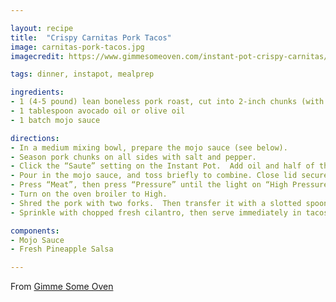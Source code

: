 ```yaml
---

layout: recipe
title:  "Crispy Carnitas Pork Tacos"
image: carnitas-pork-tacos.jpg
imagecredit: https://www.gimmesomeoven.com/instant-pot-crispy-carnitas/

tags: dinner, instapot, mealprep

ingredients:
- 1 (4-5 pound) lean boneless pork roast, cut into 2-inch chunks (with excess fat trimmed off) fine sea salt and freshly-cracked black pepper
- 1 tablespoon avocado oil or olive oil
- 1 batch mojo sauce

directions:
- In a medium mixing bowl, prepare the mojo sauce (see below).
- Season pork chunks on all sides with salt and pepper.
- Click the “Saute” setting on the Instant Pot.  Add oil and half of the pork, and sear — turning every 45-60 seconds or so — until the pork is browned on all sides.  Transfer pork to a separate clean plate, and repeat with the other half of the pork, searing until browned on all sides.  Press “Cancel” to turn off the heat.
- Pour in the mojo sauce, and toss briefly to combine. Close lid securely and set vent to “Sealing”.
- Press “Meat”, then press “Pressure” until the light on “High Pressure” lights up, then adjust the up/down arrows until time reads 30 minutes.  Cook.  Then let the pressure release naturally, about 15 minutes.  Carefully turn the vent to “Venting”, just to release any extra pressure that might still be in there.  Then remove the lid.
- Turn on the oven broiler to High.
- Shred the pork with two forks.  Then transfer it with a slotted spoon to a large baking sheet.  Spoon about a third of the leftover juices evenly on top of the pork.  Then broil for 4-5 minutes, or until the edges of the pork begin browning and crisping up. Remove the sheet from the oven, then ladle a remaining third of the juices from the Instant Pot evenly over the pork, and then give it a good toss with some tongs.  Broil for an additional 5 minutes to get the meat even more crispy. Then remove and ladle the final third of the juices over the pork, and toss to combine.
- Sprinkle with chopped fresh cilantro, then serve immediately in tacos, burritos, salads, or whatever sounds good to you! Or, refrigerate pork in a sealed container for up to 3 days, or freeze for up to 3 months.

components:
- Mojo Sauce
- Fresh Pineapple Salsa

---
```


From [Gimme Some Oven](https://www.gimmesomeoven.com/instant-pot-crispy-carnitas/)
